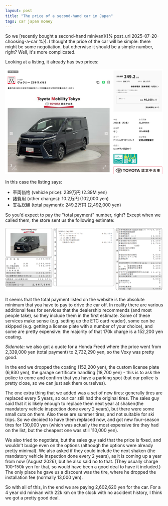 ```yaml
---
layout: post
title: "The price of a second-hand car in Japan"
tags: car japan money
---
```


So we [recently bought a second-hand minivan]({% post_url  2025-07-20-choosing-a-car %}). I thought the price of the car will be simple: there might be some negotiation, but otherwise it should be a simple number, right? Well, it's more complicated.

<!--break-->

Looking at a listing, it already has two prices:

![The listing has two prices](/assets/2025-07-20-choosing-a-car/voxy.png#lb)

In this case the listing says:

* 車両価格 (vehicle price): 239万円 (2.39M yen)
* 諸費用 (other charges): 10.2万円 (102,000 yen)
* 支払総額 (total payment): 249.2万円 (2,492,000 yen)

So you'd expect to pay the "total payment" number, right? Except when we called them, the store sent us the following estimate:

![The first estimate with a 170,000 yen higher price](/assets/2025-07-22-the-price-of-a-car/first-estimate.png#lb)

It seems that the total payment listed on the website is the absolute minimum that you have to pay to drive the car off. In reality there are various additional fees for services that the dealership recommends (and most people take), so they include them in the first estimate. Some of these services make sense (e.g. setting up the ETC card reader), some can be skipped (e.g. getting a license plate with a number of your choice), and some are pretty expensive: the majority of that 170k charge is a 152,200 yen coating.

*Sidenote:* we also got a quote for a Honda Freed where the price went from 2,339,000 yen (total payment) to 2,732,290 yen, so the Voxy was pretty good.

In the end we dropped the coating (152,200 yen), the custom license plate (6,930 yen), the garage certificate handling (18,700 yen) - this is to ask the police to come and confirm that you have a parking spot (but our police is pretty close, so we can just ask them ourselves).

The one extra  thing that we added was a set of new tires: generally tires are replaced every 5 years, so our car still had the original tires. The sales guy said that it is likely enough to replace them next year at shaken(the mandatory vehicle inspection done every 2 years), but there were some small cuts on them. Also these are summer tires, and not suitable for ski trips. So we decided to have them replaced now, and got new four-season tires for 130,000 yen (which was actually the most expensive tire they had on the list, but the cheapest one was still 110,000 yen).

We also tried to negotiate, but the sales guy said that the price is fixed, and wouldn't budge even on the options (although the options were already pretty minimal). We also asked if they could include the next shaken (the mandatory vehicle inspection done every 2 years), as it is coming up a year from now (August 2026), but he also said no to that. (They usually charge 100-150k yen for that, so would have been a good deal  to have it included.) The only place he gave us a discount was the tire, where he dropped the installation fee (normally 13,000 yen).

So with all of this, in the end we are paying 2,602,620 yen for the car. For a 4 year old minivan with 22k km on the clock with no accident history, I think we got a pretty good deal.
